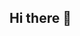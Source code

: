 ## Hi there 👋

<!--
**AnaBatriz78/AnaBatriz78** is a ✨ _special_ ✨ repository because its `README.md` (this file) appears on your GitHub profile.

1[](https://media.tenor.com/fL_ykieH3RkAAAAM/screaming-scared.gif)Here are some ideas to get you started:

- 🔭 I’m currently working on ...
- 🌱 I’m currently learning ...
- 👯 I’m looking to collaborate on ...
- 🤔 I’m looking for help with ...
- 💬 Ask me about ...
- 📫 How to reach me: ...
- 😄 Pronouns: ...
- ⚡ Fun fact: ...
-->
